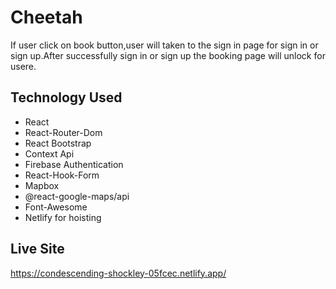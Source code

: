# Cheetah
If user click on book button,user will taken to the sign in page for sign in or sign up.After successfully sign in or sign up the booking page will unlock for usere.



## Technology Used

- React
- React-Router-Dom
- React Bootstrap
- Context Api
- Firebase Authentication 
- React-Hook-Form
- Mapbox
- @react-google-maps/api
- Font-Awesome
- Netlify for hoisting
 
  
## Live Site
https://condescending-shockley-05fcec.netlify.app/
